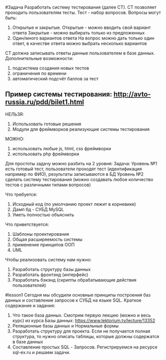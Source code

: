 #Задача
Разработать систему тестирования (далее СТ). СТ позволяет проходить пользователям тесты.
Тест - набор вопросов.
Вопросы могут быть:
1) Открытые и закрытые.
Открытые - можно вводить свой вариант ответа
Закрытые - можно выбирать только из предложенных
2) Один/много вариантов ответа
На вопрос можно дать только один ответ, в качестве ответа можно выбрать несколько вариантов

СТ должна записывать ответы данные пользователем в базе данных.
Дополнительные возможности: 
1) подсистема создания новых тестов
2) ограничения по времени 
3) автоматический подсчёт баллов за тест

Пример системы тестирования: http://avto-russia.ru/pdd/bilet1.html
---------------------------------------------------------------------------------------------------------
НЕЛЬЗЯ:
1) Использовать готовые решения
2) Модули для фреймворков реализующие системы тестирования

МОЖНО:
1) использовать любые js, html, css фреймворки
2) использовать php фреймворки

Для простоты задачу можно разбить на 2 уровня:
Задача:
Уровень №1 есть готовый тест, пользователи проходят тест (идентификация например по ФИО), результаты записываются в БД
Уровень №2 сделать систему тестирования (можно создавать любое количество тестов с различными типами вопросов)

Что требуется:
1) Исходный код (по умолчанию проект лежит в корневике)
2) Дамп бд - СУБД MySQL
3) Уметь полностью объяснить

Что приветствуется:
1) Шаблоны проектирования
2) Общая расширяемость системы
3) применение принципов ООП
4) UML

Чтобы реализовать систему нам нужно:
1) Разработать структуру базы данных
2) Разработать фронтэнд (интерфейс)
3) Разработать бэкэнд (скрипты обрабатывающие действия пользователей)

#lesson1
Сегодня мы обсудили основные принципы построения баз данных и составление запросов к СУБД на языке SQL. Краткое содержание и задания:
1) Что такое база данных. Смотрим первую лекцию (можно и весь курс) из курса Базы данных:
https://www.lektorium.tv/lecture/13352
2) Реляционные базы данных и Нормальные формы
3) Разработать структуру для проекта. Если не получается полная структура, то нужно описать таблицы, которые должны содержатся в базе данных
4) Составление простых SQL - Запросов. Регистрируемся на ресурсе sql-ex.ru и решаем задачи.

